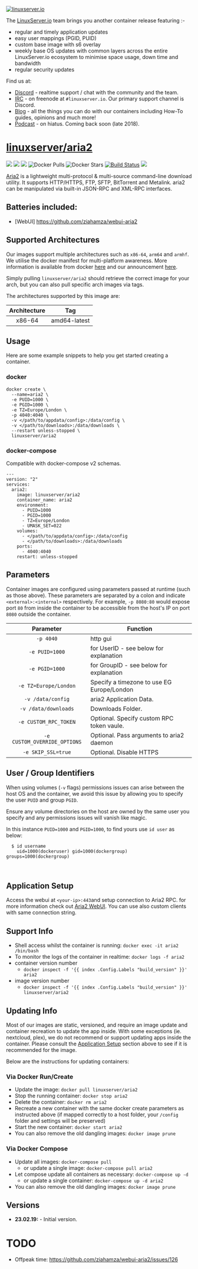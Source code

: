 [![linuxserver.io](https://raw.githubusercontent.com/linuxserver/docker-templates/master/linuxserver.io/img/linuxserver_medium.png)](https://linuxserver.io)

The [LinuxServer.io](https://linuxserver.io) team brings you another container release featuring :-

 * regular and timely application updates
 * easy user mappings (PGID, PUID)
 * custom base image with s6 overlay
 * weekly base OS updates with common layers across the entire LinuxServer.io ecosystem to minimise space usage, down time and bandwidth
 * regular security updates

Find us at:
* [Discord](https://discord.gg/YWrKVTn) - realtime support / chat with the community and the team.
* [IRC](https://irc.linuxserver.io) - on freenode at `#linuxserver.io`. Our primary support channel is Discord.
* [Blog](https://blog.linuxserver.io) - all the things you can do with our containers including How-To guides, opinions and much more!
* [Podcast](https://anchor.fm/linuxserverio) - on hiatus. Coming back soon (late 2018).

# [linuxserver/aria2](https://github.com/linuxserver/docker-aria2)
[![](https://img.shields.io/discord/354974912613449730.svg?logo=discord&label=LSIO%20Discord&style=flat-square)](https://discord.gg/YWrKVTn)
[![](https://images.microbadger.com/badges/version/linuxserver/aria2.svg)](https://microbadger.com/images/linuxserver/aria2 "Get your own version badge on microbadger.com")
[![](https://images.microbadger.com/badges/image/linuxserver/aria2.svg)](https://microbadger.com/images/linuxserver/aria2 "Get your own version badge on microbadger.com")
![Docker Pulls](https://img.shields.io/docker/pulls/linuxserver/aria2.svg)
![Docker Stars](https://img.shields.io/docker/stars/linuxserver/aria2.svg)
[![Build Status](https://ci.linuxserver.io/buildStatus/icon?job=Docker-Pipeline-Builders/docker-aria2/master)](https://ci.linuxserver.io/job/Docker-Pipeline-Builders/job/docker-aria2/job/master/)
[![](https://lsio-ci.ams3.digitaloceanspaces.com/linuxserver/aria2/latest/badge.svg)](https://lsio-ci.ams3.digitaloceanspaces.com/linuxserver/aria2/latest/index.html)

[Aria2](https://aria2.github.io/)  is a lightweight multi-protocol & multi-source command-line download utility. It supports HTTP/HTTPS, FTP, SFTP, BitTorrent and Metalink. aria2 can be manipulated via built-in JSON-RPC and XML-RPC interfaces.

## Batteries included:
- [WebUI] https://github.com/ziahamza/webui-aria2

## Supported Architectures

Our images support multiple architectures such as `x86-64`, `arm64` and `armhf`. We utilise the docker manifest for multi-platform awareness. More information is available from docker [here](https://github.com/docker/distribution/blob/master/docs/spec/manifest-v2-2.md#manifest-list) and our announcement [here](https://blog.linuxserver.io/2019/02/21/the-lsio-pipeline-project/). 

Simply pulling `linuxserver/aria2` should retrieve the correct image for your arch, but you can also pull specific arch images via tags.

The architectures supported by this image are:

| Architecture | Tag |
| :----: | --- |
| x86-64 | amd64-latest |



## Usage

Here are some example snippets to help you get started creating a container.

### docker

```
docker create \
  --name=aria2 \
  -e PUID=1000 \
  -e PGID=1000 \
  -e TZ=Europe/London \
  -p 4040:4040 \
  -v </path/to/appdata/config>:/data/config \
  -v </path/to/downloads>:/data/downloads \
  --restart unless-stopped \
  linuxserver/aria2
```


### docker-compose

Compatible with docker-compose v2 schemas.

```
---
version: "2"
services:
  aria2:
    image: linuxserver/aria2
    container_name: aria2
    environment:
      - PUID=1000
      - PGID=1000
      - TZ=Europe/London
      - UMASK_SET=022
    volumes:
      - </path/to/appdata/config>:/data/config
      - </path/to/downloads>:/data/downloads
    ports:
      - 4040:4040
    restart: unless-stopped
```

## Parameters

Container images are configured using parameters passed at runtime (such as those above). These parameters are separated by a colon and indicate `<external>:<internal>` respectively. For example, `-p 8080:80` would expose port `80` from inside the container to be accessible from the host's IP on port `8080` outside the container.

| Parameter | Function |
| :----: | --- |
| `-p 4040` | http gui |
| `-e PUID=1000` | for UserID - see below for explanation |
| `-e PGID=1000` | for GroupID - see below for explanation |
| `-e TZ=Europe/London` | Specify a timezone to use EG Europe/London |
| `-v /data/config` | aria2 Application Data. |
| `-v /data/downloads` | Downloads Folder. |
| `-e CUSTOM_RPC_TOKEN` | Optional. Specify custom RPC token vaule. |
| `-e CUSTOM_OVERRIDE_OPTIONS` | Optional. Pass arguments to aria2 daemon |
| `-e SKIP_SSL=true` | Optional. Disable HTTPS |

## User / Group Identifiers

When using volumes (`-v` flags) permissions issues can arise between the host OS and the container, we avoid this issue by allowing you to specify the user `PUID` and group `PGID`.

Ensure any volume directories on the host are owned by the same user you specify and any permissions issues will vanish like magic.

In this instance `PUID=1000` and `PGID=1000`, to find yours use `id user` as below:

```
  $ id username
    uid=1000(dockeruser) gid=1000(dockergroup) groups=1000(dockergroup)
```


&nbsp;
## Application Setup

Access the webui at `<your-ip>:443`and setup connection to Aria2 RPC. for more information check out [Aria2 WebUI](https://github.com/ziahamza/webui-aria2).
You can use also custom clients with same connection string.


## Support Info

* Shell access whilst the container is running: `docker exec -it aria2 /bin/bash`
* To monitor the logs of the container in realtime: `docker logs -f aria2`
* container version number 
  * `docker inspect -f '{{ index .Config.Labels "build_version" }}' aria2`
* image version number
  * `docker inspect -f '{{ index .Config.Labels "build_version" }}' linuxserver/aria2`

## Updating Info

Most of our images are static, versioned, and require an image update and container recreation to update the app inside. With some exceptions (ie. nextcloud, plex), we do not recommend or support updating apps inside the container. Please consult the [Application Setup](#application-setup) section above to see if it is recommended for the image.  
  
Below are the instructions for updating containers:  
  
### Via Docker Run/Create
* Update the image: `docker pull linuxserver/aria2`
* Stop the running container: `docker stop aria2`
* Delete the container: `docker rm aria2`
* Recreate a new container with the same docker create parameters as instructed above (if mapped correctly to a host folder, your `/config` folder and settings will be preserved)
* Start the new container: `docker start aria2`
* You can also remove the old dangling images: `docker image prune`

### Via Docker Compose
* Update all images: `docker-compose pull`
  * or update a single image: `docker-compose pull aria2`
* Let compose update all containers as necessary: `docker-compose up -d`
  * or update a single container: `docker-compose up -d aria2`
* You can also remove the old dangling images: `docker image prune`

## Versions

* **23.02.19:** - Initial version.

# TODO
- Offpeak time: https://github.com/ziahamza/webui-aria2/issues/126
